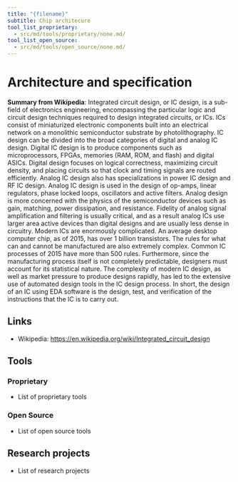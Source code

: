 ```yaml
---
title: "{filename}"
subtitle: Chip architecure
tool_list_proprietary:
  - src/md/tools/proprietary/none.md/
tool_list_open_source:
  - src/md/tools/open_source/none.md/
---
```

# Architecture and specification
**Summary from Wikipedia**: 
Integrated circuit design, or IC design, is a sub-field of electronics engineering, encompassing the particular logic and circuit design techniques required to design integrated circuits, or ICs.  ICs consist of miniaturized electronic components built into an electrical network on a monolithic semiconductor substrate by photolithography.
IC design can be divided into the broad categories of digital and analog IC design. Digital IC design is to produce components such as microprocessors, FPGAs, memories (RAM, ROM, and flash) and digital ASICs. Digital design focuses on logical correctness, maximizing circuit density, and placing circuits so that clock and timing signals are routed efficiently. Analog IC design also has specializations in power IC design and RF IC design. Analog IC design is used in the design of op-amps, linear regulators, phase locked loops, oscillators and active filters. Analog design is more concerned with the physics of the semiconductor devices such as gain, matching, power dissipation, and resistance. Fidelity of analog signal amplification and filtering is usually critical, and as a result analog ICs use larger area active devices than digital designs and are usually less dense in circuitry.
Modern ICs are enormously complicated. An average desktop computer chip, as of 2015, has over 1 billion transistors. The rules for what can and cannot be manufactured are also extremely complex. Common IC processes of 2015 have more than 500 rules. Furthermore, since the manufacturing process itself is not completely predictable, designers must account for its statistical nature. The complexity of modern IC design, as well as market pressure to produce designs rapidly, has led to the extensive use of automated design tools in the IC design process.  In short, the design of an IC using EDA software is the design, test, and verification of the instructions that the IC is to carry out.

## Links
- Wikipedia: https://en.wikipedia.org/wiki/Integrated_circuit_design

## Tools

### Proprietary
- List of proprietary tools

### Open Source
- List of open source tools

## Research projects
- List of research projects
